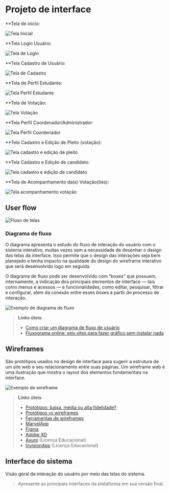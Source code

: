 
# Projeto de interface

**Tela de inicio:

![Tela Inicial](images/tela_inicio.PNG)

**Tela Login Usuário:

![Tela de Login](images/tela_login.PNG)

**Tela Cadastro de Usuário:

![Tela de Cadastro](images/tela_cadastro_usuario.PNG)

**Tela de Perfil Estudante:

![Tela Perfil Estudante](images/tela_perfil_usuario_comum.PNG)

**Tela de Votação:

![Tela Votação](images/tela_votacao.PNG)

**Tela Perfil Coordenador/Administrador:

![Tela Perfil Coordenador](images/tela_perfil_coordenador.PNG)

**Tela Cadastro e Edição de Pleito (votação):

![Tela cadastro e edição de pleito](images/tela_cadastro_pleito.PNG)

**Tela Cadastro e Edição de candidato:

![Tela cadastro e edição de candidato](images/tela_cadastro_candidato.PNG)

**Tela de Acompanhamento da(s) Votação(ões):

![Tela acompanhamento votação](images/tela_acompanhamento_votacao.PNG)

 ## User flow

![Fluxo de telas](images/wireframes_e_fluxo_de_telas_eurna.PNG)


### Diagrama de fluxo

O diagrama apresenta o estudo do fluxo de interação do usuário com o sistema interativo, muitas vezes sem a necessidade de desenhar o design das telas da interface. Isso permite que o design das interações seja bem planejado e tenha impacto na qualidade do design do wireframe interativo que será desenvolvido logo em seguida.

O diagrama de fluxo pode ser desenvolvido com “boxes” que possuem, internamente, a indicação dos principais elementos de interface — tais como menus e acessos — e funcionalidades, como editar, pesquisar, filtrar e configurar, além da conexão entre esses boxes a partir do processo de interação.

![Exemplo de diagrama de fluxo](images/diagrama_fluxo.jpg)

> **Links úteis**:
> - [Como criar um diagrama de fluxo de usuário](https://www.lucidchart.com/blog/how-to-make-a-user-flow-diagram)
> - [Fluxograma online: seis sites para fazer gráfico sem instalar nada](https://www.techtudo.com.br/listas/2019/03/fluxograma-online-seis-sites-para-fazer-grafico-sem-instalar-nada.ghtml)

## Wireframes

São protótipos usados no design de interface para sugerir a estrutura de um site web e seu relacionamento entre suas páginas. Um wireframe web é uma ilustração que mostra o layout dos elementos fundamentais na interface.

![Exemplo de wireframe](images/wireframe.png)
 
> **Links úteis**:
> - [Protótipos: baixa, média ou alta fidelidade?](https://medium.com/ladies-that-ux-br/prot%C3%B3tipos-baixa-m%C3%A9dia-ou-alta-fidelidade-71d897559135)
> - [Protótipos vs wireframes](https://www.nngroup.com/videos/prototypes-vs-wireframes-ux-projects/)
> - [Ferramentas de wireframes](https://rockcontent.com/blog/wireframes/)
> - [MarvelApp](https://marvelapp.com/developers/documentation/tutorials/)
> - [Figma](https://www.figma.com/)
> - [Adobe XD](https://www.adobe.com/br/products/xd.html#scroll)
> - [Axure](https://www.axure.com/edu) (Licença Educacional)
> - [InvisionApp](https://www.invisionapp.com/) (Licença Educacional)


## Interface do sistema

Visão geral da interação do usuário por meio das telas do sistema. 

> Apresente as principais interfaces da plataforma em sua versão final.

